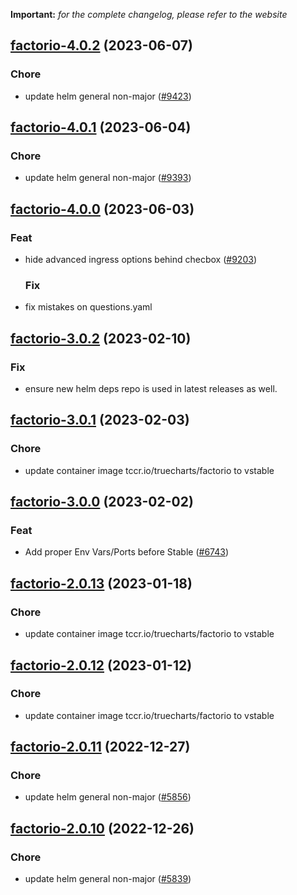 **Important:**
*for the complete changelog, please refer to the website*




## [factorio-4.0.2](https://github.com/truecharts/charts/compare/factorio-4.0.1...factorio-4.0.2) (2023-06-07)

### Chore

- update helm general non-major ([#9423](https://github.com/truecharts/charts/issues/9423))
  
  


## [factorio-4.0.1](https://github.com/truecharts/charts/compare/factorio-4.0.0...factorio-4.0.1) (2023-06-04)

### Chore

- update helm general non-major ([#9393](https://github.com/truecharts/charts/issues/9393))
  
  


## [factorio-4.0.0](https://github.com/truecharts/charts/compare/factorio-3.0.2...factorio-4.0.0) (2023-06-03)

### Feat

- hide advanced ingress options behind checbox ([#9203](https://github.com/truecharts/charts/issues/9203))
  
  ### Fix

- fix mistakes on questions.yaml
  
  


## [factorio-3.0.2](https://github.com/truecharts/charts/compare/factorio-3.0.1...factorio-3.0.2) (2023-02-10)

### Fix

- ensure new helm deps repo is used in latest releases as well.
  
  


## [factorio-3.0.1](https://github.com/truecharts/charts/compare/factorio-3.0.0...factorio-3.0.1) (2023-02-03)

### Chore

- update container image tccr.io/truecharts/factorio to vstable
  
  


## [factorio-3.0.0](https://github.com/truecharts/charts/compare/factorioservermanager-2.0.8...factorio-3.0.0) (2023-02-02)

### Feat

- Add proper Env Vars/Ports before Stable ([#6743](https://github.com/truecharts/charts/issues/6743))
  
  


## [factorio-2.0.13](https://github.com/truecharts/charts/compare/factorio-2.0.12...factorio-2.0.13) (2023-01-18)

### Chore

- update container image tccr.io/truecharts/factorio to vstable
  
  


## [factorio-2.0.12](https://github.com/truecharts/charts/compare/factorio-2.0.11...factorio-2.0.12) (2023-01-12)

### Chore

- update container image tccr.io/truecharts/factorio to vstable
  
  


## [factorio-2.0.11](https://github.com/truecharts/charts/compare/factorio-2.0.10...factorio-2.0.11) (2022-12-27)

### Chore

- update helm general non-major ([#5856](https://github.com/truecharts/charts/issues/5856))
  
  


## [factorio-2.0.10](https://github.com/truecharts/charts/compare/factorioservermanager-2.0.5...factorio-2.0.10) (2022-12-26)

### Chore

- update helm general non-major ([#5839](https://github.com/truecharts/charts/issues/5839))
  
  

